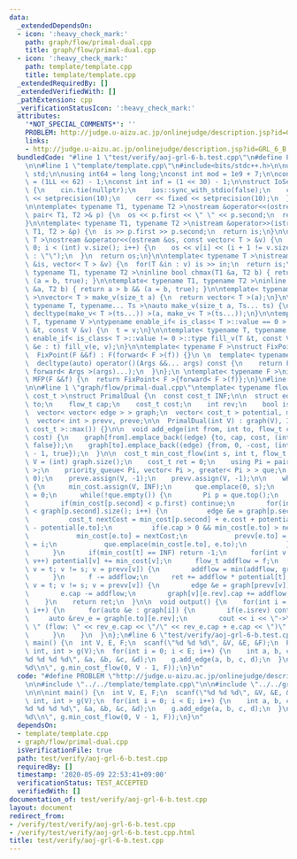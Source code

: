 ```yaml
---
data:
  _extendedDependsOn:
  - icon: ':heavy_check_mark:'
    path: graph/flow/primal-dual.cpp
    title: graph/flow/primal-dual.cpp
  - icon: ':heavy_check_mark:'
    path: template/template.cpp
    title: template/template.cpp
  _extendedRequiredBy: []
  _extendedVerifiedWith: []
  _pathExtension: cpp
  _verificationStatusIcon: ':heavy_check_mark:'
  attributes:
    '*NOT_SPECIAL_COMMENTS*': ''
    PROBLEM: http://judge.u-aizu.ac.jp/onlinejudge/description.jsp?id=GRL_6_B
    links:
    - http://judge.u-aizu.ac.jp/onlinejudge/description.jsp?id=GRL_6_B
  bundledCode: "#line 1 \"test/verify/aoj-grl-6-b.test.cpp\"\n#define PROBLEM \"http://judge.u-aizu.ac.jp/onlinejudge/description.jsp?id=GRL_6_B\"\
    \n\n#line 1 \"template/template.cpp\"\n#include<bits/stdc++.h>\n\nusing namespace\
    \ std;\n\nusing int64 = long long;\nconst int mod = 1e9 + 7;\n\nconst int64 infll\
    \ = (1LL << 62) - 1;\nconst int inf = (1 << 30) - 1;\n\nstruct IoSetup {\n  IoSetup()\
    \ {\n    cin.tie(nullptr);\n    ios::sync_with_stdio(false);\n    cout << fixed\
    \ << setprecision(10);\n    cerr << fixed << setprecision(10);\n  }\n} iosetup;\n\
    \n\ntemplate< typename T1, typename T2 >\nostream &operator<<(ostream &os, const\
    \ pair< T1, T2 >& p) {\n  os << p.first << \" \" << p.second;\n  return os;\n\
    }\n\ntemplate< typename T1, typename T2 >\nistream &operator>>(istream &is, pair<\
    \ T1, T2 > &p) {\n  is >> p.first >> p.second;\n  return is;\n}\n\ntemplate< typename\
    \ T >\nostream &operator<<(ostream &os, const vector< T > &v) {\n  for(int i =\
    \ 0; i < (int) v.size(); i++) {\n    os << v[i] << (i + 1 != v.size() ? \" \"\
    \ : \"\");\n  }\n  return os;\n}\n\ntemplate< typename T >\nistream &operator>>(istream\
    \ &is, vector< T > &v) {\n  for(T &in : v) is >> in;\n  return is;\n}\n\ntemplate<\
    \ typename T1, typename T2 >\ninline bool chmax(T1 &a, T2 b) { return a < b &&\
    \ (a = b, true); }\n\ntemplate< typename T1, typename T2 >\ninline bool chmin(T1\
    \ &a, T2 b) { return a > b && (a = b, true); }\n\ntemplate< typename T = int64\
    \ >\nvector< T > make_v(size_t a) {\n  return vector< T >(a);\n}\n\ntemplate<\
    \ typename T, typename... Ts >\nauto make_v(size_t a, Ts... ts) {\n  return vector<\
    \ decltype(make_v< T >(ts...)) >(a, make_v< T >(ts...));\n}\n\ntemplate< typename\
    \ T, typename V >\ntypename enable_if< is_class< T >::value == 0 >::type fill_v(T\
    \ &t, const V &v) {\n  t = v;\n}\n\ntemplate< typename T, typename V >\ntypename\
    \ enable_if< is_class< T >::value != 0 >::type fill_v(T &t, const V &v) {\n  for(auto\
    \ &e : t) fill_v(e, v);\n}\n\ntemplate< typename F >\nstruct FixPoint : F {\n\
    \  FixPoint(F &&f) : F(forward< F >(f)) {}\n \n  template< typename... Args >\n\
    \  decltype(auto) operator()(Args &&... args) const {\n    return F::operator()(*this,\
    \ forward< Args >(args)...);\n  }\n};\n \ntemplate< typename F >\ninline decltype(auto)\
    \ MFP(F &&f) {\n  return FixPoint< F >{forward< F >(f)};\n}\n#line 4 \"test/verify/aoj-grl-6-b.test.cpp\"\
    \n\n#line 1 \"graph/flow/primal-dual.cpp\"\ntemplate< typename flow_t, typename\
    \ cost_t >\nstruct PrimalDual {\n  const cost_t INF;\n\n  struct edge {\n    int\
    \ to;\n    flow_t cap;\n    cost_t cost;\n    int rev;\n    bool isrev;\n  };\n\
    \  vector< vector< edge > > graph;\n  vector< cost_t > potential, min_cost;\n\
    \  vector< int > prevv, preve;\n\n  PrimalDual(int V) : graph(V), INF(numeric_limits<\
    \ cost_t >::max()) {}\n\n  void add_edge(int from, int to, flow_t cap, cost_t\
    \ cost) {\n    graph[from].emplace_back((edge) {to, cap, cost, (int) graph[to].size(),\
    \ false});\n    graph[to].emplace_back((edge) {from, 0, -cost, (int) graph[from].size()\
    \ - 1, true});\n  }\n\n  cost_t min_cost_flow(int s, int t, flow_t f) {\n    int\
    \ V = (int) graph.size();\n    cost_t ret = 0;\n    using Pi = pair< cost_t, int\
    \ >;\n    priority_queue< Pi, vector< Pi >, greater< Pi > > que;\n    potential.assign(V,\
    \ 0);\n    preve.assign(V, -1);\n    prevv.assign(V, -1);\n\n    while(f > 0)\
    \ {\n      min_cost.assign(V, INF);\n      que.emplace(0, s);\n      min_cost[s]\
    \ = 0;\n      while(!que.empty()) {\n        Pi p = que.top();\n        que.pop();\n\
    \        if(min_cost[p.second] < p.first) continue;\n        for(int i = 0; i\
    \ < graph[p.second].size(); i++) {\n          edge &e = graph[p.second][i];\n\
    \          cost_t nextCost = min_cost[p.second] + e.cost + potential[p.second]\
    \ - potential[e.to];\n          if(e.cap > 0 && min_cost[e.to] > nextCost) {\n\
    \            min_cost[e.to] = nextCost;\n            prevv[e.to] = p.second, preve[e.to]\
    \ = i;\n            que.emplace(min_cost[e.to], e.to);\n          }\n        }\n\
    \      }\n      if(min_cost[t] == INF) return -1;\n      for(int v = 0; v < V;\
    \ v++) potential[v] += min_cost[v];\n      flow_t addflow = f;\n      for(int\
    \ v = t; v != s; v = prevv[v]) {\n        addflow = min(addflow, graph[prevv[v]][preve[v]].cap);\n\
    \      }\n      f -= addflow;\n      ret += addflow * potential[t];\n      for(int\
    \ v = t; v != s; v = prevv[v]) {\n        edge &e = graph[prevv[v]][preve[v]];\n\
    \        e.cap -= addflow;\n        graph[v][e.rev].cap += addflow;\n      }\n\
    \    }\n    return ret;\n  }\n\n  void output() {\n    for(int i = 0; i < graph.size();\
    \ i++) {\n      for(auto &e : graph[i]) {\n        if(e.isrev) continue;\n   \
    \     auto &rev_e = graph[e.to][e.rev];\n        cout << i << \"->\" << e.to <<\
    \ \" (flow: \" << rev_e.cap << \"/\" << rev_e.cap + e.cap << \")\" << endl;\n\
    \      }\n    }\n  }\n};\n#line 6 \"test/verify/aoj-grl-6-b.test.cpp\"\n\n\nint\
    \ main() {\n  int V, E, F;\n  scanf(\"%d %d %d\", &V, &E, &F);\n  PrimalDual<\
    \ int, int > g(V);\n  for(int i = 0; i < E; i++) {\n    int a, b, c, d;\n    scanf(\"\
    %d %d %d %d\", &a, &b, &c, &d);\n    g.add_edge(a, b, c, d);\n  }\n  printf(\"\
    %d\\n\", g.min_cost_flow(0, V - 1, F));\n}\n"
  code: "#define PROBLEM \"http://judge.u-aizu.ac.jp/onlinejudge/description.jsp?id=GRL_6_B\"\
    \n\n#include \"../../template/template.cpp\"\n\n#include \"../../graph/flow/primal-dual.cpp\"\
    \n\n\nint main() {\n  int V, E, F;\n  scanf(\"%d %d %d\", &V, &E, &F);\n  PrimalDual<\
    \ int, int > g(V);\n  for(int i = 0; i < E; i++) {\n    int a, b, c, d;\n    scanf(\"\
    %d %d %d %d\", &a, &b, &c, &d);\n    g.add_edge(a, b, c, d);\n  }\n  printf(\"\
    %d\\n\", g.min_cost_flow(0, V - 1, F));\n}\n"
  dependsOn:
  - template/template.cpp
  - graph/flow/primal-dual.cpp
  isVerificationFile: true
  path: test/verify/aoj-grl-6-b.test.cpp
  requiredBy: []
  timestamp: '2020-05-09 22:53:41+09:00'
  verificationStatus: TEST_ACCEPTED
  verifiedWith: []
documentation_of: test/verify/aoj-grl-6-b.test.cpp
layout: document
redirect_from:
- /verify/test/verify/aoj-grl-6-b.test.cpp
- /verify/test/verify/aoj-grl-6-b.test.cpp.html
title: test/verify/aoj-grl-6-b.test.cpp
---
```

